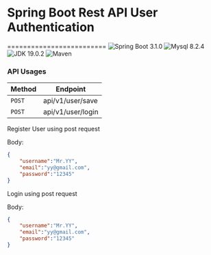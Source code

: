 # Spring Boot Rest API User Authentication
=========================
![Spring Boot 3.1.0](https://img.shields.io/badge/Spring%20Boot-2.0-brightgreen.svg)
![Mysql 8.2.4](https://img.shields.io/badge/Mysql-8.2.4-blue.svg)
![JDK 19.0.2](https://img.shields.io/badge/JDK-1.8-brightgreen.svg)
![Maven](https://img.shields.io/badge/Maven-4.0.0-yellowgreen.svg)


### API Usages

|Method | Endpoint|
| -------- | -------- |
| `POST`     | api/v1/user/save |
| `POST`     | api/v1/user/login|



Register User using post request

Body:

```json
{
    "username":"Mr.YY",
    "email":"yy@gmail.com",
    "password":"12345"
}
```

Login using post request

Body:

```json
{
    "username":"Mr.YY",
    "email":"yy@gmail.com",
    "password":"12345"
}
```
